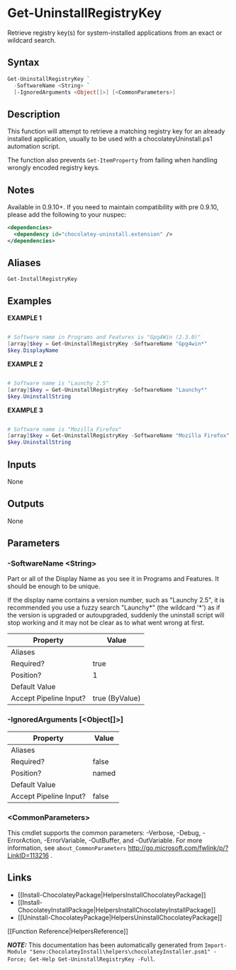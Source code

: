 ﻿# Get-UninstallRegistryKey

Retrieve registry key(s) for system-installed applications from an 
exact or wildcard search.

## Syntax

~~~powershell
Get-UninstallRegistryKey `
  -SoftwareName <String> `
  [-IgnoredArguments <Object[]>] [<CommonParameters>]
~~~

## Description

This function will attempt to retrieve a matching registry key for an
already installed application, usually to be used with a 
chocolateyUninstall.ps1 automation script.

The function also prevents `Get-ItemProperty` from failing when 
handling wrongly encoded registry keys.

## Notes

Available in 0.9.10+. If you need to maintain compatibility with pre
0.9.10, please add the following to your nuspec:

~~~xml
<dependencies>
  <dependency id="chocolatey-uninstall.extension" />
</dependencies>
~~~

## Aliases

`Get-InstallRegistryKey`


## Examples

 **EXAMPLE 1**

~~~powershell

# Software name in Programs and Features is "Gpg4Win (2.3.0)"
[array]$key = Get-UninstallRegistryKey -SoftwareName "Gpg4win*"
$key.DisplayName
~~~

**EXAMPLE 2**

~~~powershell

# Software name is "Launchy 2.5"
[array]$key = Get-UninstallRegistryKey -SoftwareName "Launchy*"
$key.UninstallString
~~~

**EXAMPLE 3**

~~~powershell

# Software name is "Mozilla Firefox"
[array]$key = Get-UninstallRegistryKey -SoftwareName "Mozilla Firefox"
$key.UninstallString
~~~ 

## Inputs

None

## Outputs

None

## Parameters

###  -SoftwareName &lt;String&gt;
Part or all of the Display Name as you see it in Programs and Features.
It should be enough to be unique.

If the display name contains a version number, such as "Launchy 2.5", 
it is recommended you use a fuzzy search "Launchy*" (the wildcard '*')
as if the version is upgraded or autoupgraded, suddenly the uninstall
script will stop working and it may not be clear as to what went wrong
at first.

Property               | Value
---------------------- | --------------
Aliases                | 
Required?              | true
Position?              | 1
Default Value          | 
Accept Pipeline Input? | true (ByValue)
 
###  -IgnoredArguments [&lt;Object[]&gt;]
Property               | Value
---------------------- | -----
Aliases                | 
Required?              | false
Position?              | named
Default Value          | 
Accept Pipeline Input? | false
 
### &lt;CommonParameters&gt;

This cmdlet supports the common parameters: -Verbose, -Debug, -ErrorAction, -ErrorVariable, -OutBuffer, and -OutVariable. For more information, see `about_CommonParameters` http://go.microsoft.com/fwlink/p/?LinkID=113216 .


## Links

 * [[Install-ChocolateyPackage|HelpersInstallChocolateyPackage]]
 * [[Install-ChocolateyInstallPackage|HelpersInstallChocolateyInstallPackage]]
 * [[Uninstall-ChocolateyPackage|HelpersUninstallChocolateyPackage]]


[[Function Reference|HelpersReference]]

***NOTE:*** This documentation has been automatically generated from `Import-Module "$env:ChocolateyInstall\helpers\chocolateyInstaller.psm1" -Force; Get-Help Get-UninstallRegistryKey -Full`.
